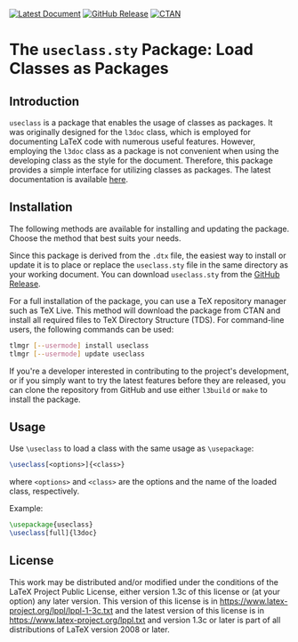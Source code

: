 [![Latest Document](https://img.shields.io/github/v/release/huangyxi/useclass?label=Docs)](https://github.com/huangyxi/useclass/releases/latest/download/useclass.pdf)
[![GitHub Release](https://img.shields.io/github/v/release/huangyxi/useclass?label=Release)](https://github.com/huangyxi/useclass/releases/latest)
[![CTAN](https://img.shields.io/ctan/v/useclass?label=CTAN)](https://www.ctan.org/pkg/useclass)


# The `useclass.sty` Package: Load Classes as Packages

## Introduction
`useclass` is a package that enables the usage of classes as packages.
It was originally designed for the `l3doc` class, which is employed for documenting LaTeX code with numerous useful features.
However, employing the `l3doc` class as a package is not convenient when using the developing class as the style for the document.
Therefore, this package provides a simple interface for utilizing classes as packages.
The latest documentation is available [here](https://github.com/huangyxi/useclass/releases/latest/download/useclass.pdf).


## Installation

The following methods are available for installing and updating the package.
Choose the method that best suits your needs.

Since this package is derived from the `.dtx` file, the easiest way to install or update it is to place or replace the `useclass.sty` file in the same directory as your working document.
You can download `useclass.sty` from the [GitHub Release](https://github.com/huangyxi/useclass/releases/latest/download/useclass.sty).

For a full installation of the package, you can use a TeX repository manager such as TeX Live.
This method will download the package from CTAN and install all required files to TeX Directory Structure (TDS).
For command-line users, the following commands can be used:

```bash
tlmgr [--usermode] install useclass
tlmgr [--usermode] update useclass
```

If you're a developer interested in contributing to the project's development, or if you simply want to try the latest features before they are released, you can clone the repository from GitHub and use either `l3build` or `make` to install the package.


## Usage
Use `\useclass` to load a class with the same usage as `\usepackage`:
```tex
\useclass[<options>]{<class>}
```
where `<options>` and `<class>` are the options and the name of the loaded class, respectively.

Example:
```tex
\usepackage{useclass}
\useclass[full]{l3doc}
```

## License
This work may be distributed and/or modified under the
conditions of the LaTeX Project Public License, either version 1.3c
of this license or (at your option) any later version.
This version of this license is in
    https://www.latex-project.org/lppl/lppl-1-3c.txt
and the latest version of this license is in
    https://www.latex-project.org/lppl.txt
and version 1.3c or later is part of all distributions of LaTeX
version 2008 or later.
